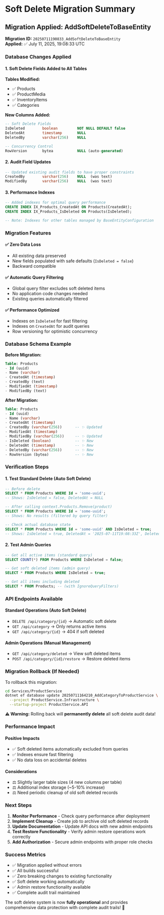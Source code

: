 # Soft Delete Migration Summary

## Migration Applied: AddSoftDeleteToBaseEntity

**Migration ID:** `20250711190833_AddSoftDeleteToBaseEntity`  
**Applied:** ✅ July 11, 2025, 19:08:33 UTC

### Database Changes Applied

#### 1. **Soft Delete Fields Added to All Tables**

**Tables Modified:**
- ✅ Products
- ✅ ProductMedia  
- ✅ InventoryItems
- ✅ Categories

**New Columns Added:**
```sql
-- Soft Delete Fields
IsDeleted        boolean         NOT NULL DEFAULT false
DeletedAt        timestamp       NULL
DeletedBy        varchar(256)    NULL

-- Concurrency Control
RowVersion       bytea           NULL (auto-generated)
```

#### 2. **Audit Field Updates**
```sql
-- Updated existing audit fields to have proper constraints
CreatedBy        varchar(256)    NULL  (was text)
ModifiedBy       varchar(256)    NULL  (was text)
```

#### 3. **Performance Indexes**
```sql
-- Added indexes for optimal query performance
CREATE INDEX IX_Products_CreatedAt ON Products(CreatedAt);
CREATE INDEX IX_Products_IsDeleted ON Products(IsDeleted);

-- Note: Indexes for other tables managed by BaseEntityConfiguration
```

### Migration Features

#### ✅ **Zero Data Loss**
- All existing data preserved
- New fields populated with safe defaults (`IsDeleted = false`)
- Backward compatible

#### ✅ **Automatic Query Filtering**
- Global query filter excludes soft deleted items
- No application code changes needed
- Existing queries automatically filtered

#### ✅ **Performance Optimized**
- Indexes on `IsDeleted` for fast filtering
- Indexes on `CreatedAt` for audit queries
- Row versioning for optimistic concurrency

### Database Schema Example

**Before Migration:**
```sql
Table: Products
- Id (uuid)
- Name (varchar)
- CreatedAt (timestamp)
- CreatedBy (text)
- ModifiedAt (timestamp)  
- ModifiedBy (text)
```

**After Migration:**
```sql
Table: Products
- Id (uuid)
- Name (varchar)
- CreatedAt (timestamp)
- CreatedBy (varchar(256))      -- ✨ Updated
- ModifiedAt (timestamp)
- ModifiedBy (varchar(256))     -- ✨ Updated
- IsDeleted (boolean)           -- ✨ New
- DeletedAt (timestamp)         -- ✨ New
- DeletedBy (varchar(256))      -- ✨ New
- RowVersion (bytea)            -- ✨ New
```

### Verification Steps

#### 1. **Test Standard Delete (Auto Soft Delete)**
```sql
-- Before delete
SELECT * FROM Products WHERE Id = 'some-uuid';
-- Shows: IsDeleted = false, DeletedAt = NULL

-- After calling context.Products.Remove(product)
SELECT * FROM Products WHERE Id = 'some-uuid';
-- Shows: No results (filtered by query filter)

-- Check actual database state
SELECT * FROM Products WHERE Id = 'some-uuid' AND IsDeleted = true;
-- Shows: IsDeleted = true, DeletedAt = '2025-07-11T19:08:33Z', DeletedBy = 'firebase_uid'
```

#### 2. **Test Admin Queries**
```sql
-- Get all active items (standard query)
SELECT COUNT(*) FROM Products WHERE IsDeleted = false;

-- Get soft deleted items (admin query)  
SELECT * FROM Products WHERE IsDeleted = true;

-- Get all items including deleted
SELECT * FROM Products; -- (with IgnoreQueryFilters)
```

### API Endpoints Available

#### Standard Operations (Auto Soft Delete)
- `DELETE /api/category/{id}` → Automatic soft delete
- `GET /api/category` → Only returns active items
- `GET /api/category/{id}` → 404 if soft deleted

#### Admin Operations (Manual Management)
- `GET /api/category/deleted` → View soft deleted items
- `POST /api/category/{id}/restore` → Restore deleted items

### Migration Rollback (If Needed)

To rollback this migration:
```bash
cd Services/ProductService
dotnet ef database update 20250711164210_AddCategoryToProductService \
  --project ProductService.Infrastructure \
  --startup-project ProductService.API
```

**⚠️ Warning:** Rolling back will **permanently delete** all soft delete audit data!

### Performance Impact

#### Positive Impacts
- ✅ Soft deleted items automatically excluded from queries
- ✅ Indexes ensure fast filtering
- ✅ No data loss on accidental deletes

#### Considerations
- ⚖️ Slightly larger table sizes (4 new columns per table)
- ⚖️ Additional index storage (~5-10% increase)
- ⚖️ Need periodic cleanup of old soft deleted records

### Next Steps

1. **Monitor Performance** - Check query performance after deployment
2. **Implement Cleanup** - Create job to archive old soft deleted records
3. **Update Documentation** - Update API docs with new admin endpoints
4. **Test Restore Functionality** - Verify admin restore operations work correctly
5. **Add Authorization** - Secure admin endpoints with proper role checks

### Success Metrics

- ✅ Migration applied without errors
- ✅ All builds successful
- ✅ Zero breaking changes to existing functionality
- ✅ Soft delete working automatically
- ✅ Admin restore functionality available
- ✅ Complete audit trail maintained

The soft delete system is now **fully operational** and provides comprehensive data protection with complete audit trails! 🎉
